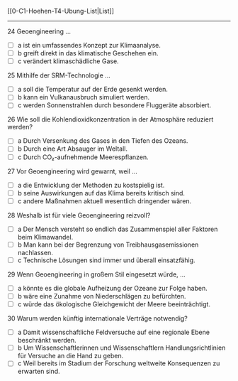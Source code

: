 [[0-C1-Hoehen-T4-Ubung-List|List]]

---

24 Geoengineering ...
- [ ] a ist ein umfassendes Konzept zur Klimaanalyse.  
- [ ] b greift direkt in das klimatische Geschehen ein.  
- [ ] c verändert klimaschädliche Gase.

25 Mithilfe der SRM-Technologie ...
- [ ] a soll die Temperatur auf der Erde gesenkt werden.  
- [ ] b kann ein Vulkanausbruch simuliert werden.  
- [ ] c werden Sonnenstrahlen durch besondere Fluggeräte absorbiert.

26 Wie soll die Kohlendioxidkonzentration in der Atmosphäre reduziert werden?
- [ ] a Durch Versenkung des Gases in den Tiefen des Ozeans.  
- [ ] b Durch eine Art Absauger im Weltall.  
- [ ] c Durch CO₂-aufnehmende Meerespflanzen.

27 Vor Geoengineering wird gewarnt, weil ...
- [ ] a die Entwicklung der Methoden zu kostspielig ist.  
- [ ] b seine Auswirkungen auf das Klima bereits kritisch sind.  
- [ ] c andere Maßnahmen aktuell wesentlich dringender wären.

28 Weshalb ist für viele Geoengineering reizvoll?
- [ ] a Der Mensch versteht so endlich das Zusammenspiel aller Faktoren beim Klimawandel.  
- [ ] b Man kann bei der Begrenzung von Treibhausgasemissionen nachlassen.  
- [ ] c Technische Lösungen sind immer und überall einsatzfähig.

29 Wenn Geoengineering in großem Stil eingesetzt würde, ...
- [ ] a könnte es die globale Aufheizung der Ozeane zur Folge haben.  
- [ ] b wäre eine Zunahme von Niederschlägen zu befürchten.  
- [ ] c würde das ökologische Gleichgewicht der Meere beeinträchtigt.

30 Warum werden künftig internationale Verträge notwendig?
- [ ] a Damit wissenschaftliche Feldversuche auf eine regionale Ebene beschränkt werden.  
- [ ] b Um Wissenschaftlerinnen und Wissenschaftlern Handlungsrichtlinien für Versuche an die Hand zu geben.  
- [ ] c Weil bereits im Stadium der Forschung weltweite Konsequenzen zu erwarten sind.